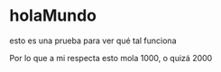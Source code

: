 # holaMundo
esto es una prueba para ver qué tal funciona

Por lo que a mi respecta esto mola 1000, o quizá 2000
